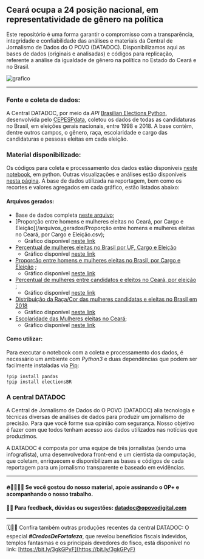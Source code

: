 
## Ceará ocupa a 24 posição nacional, em representatividade de gênero na política

Este repositório é uma forma garantir o compromisso com a transparência, integridade e confiabilidade das análises e materiais da Central de Jornalismo de Dados do O POVO (DATADOC). Disponibilizamos aqui as bases de dados (originais e analisadas) e códigos para replicação, referente a análise da igualdade de gênero na política no Estado do Ceará e no Brasil.


![grafico](https://user-images.githubusercontent.com/86378838/163450465-e8ec0231-33bb-4dc3-ab76-949e61cc9b46.png)


----------------------
### Fonte e coleta de dados:

A Central DATADOC, por meio da *API* [ Brasilian Elections Python](https://github.com/Cepesp-Fgv/cepesp-python), desenvolvida pelo [CEPESPdata](https://cepespdata.io/), coletou os dados de todas as candidaturas no Brasil, em eleições gerais nacionais, entre 1998 e 2018. A base contém, dentre outros campos, o gênero, raça, escolaridade e cargo das candidaturas e pessoas eleitas em cada eleição.

### Material disponibilizado:
  
Os códigos para coleta e processamento dos dados estão disponíveis [neste notebook](/InfoViz_Mulheres_no_Poder.ipynb), em python. Outras visualizações e análises estão disponíveis [nesta página](https://observablehq.com/embed/@cajazeiraramos/infoviz-mulheres-no-poder?cells=scrollChart%2Cgeral%2CdownloadG%2Ctitle%2Cviewof+apenas_eleitos%2Cviewof+selected_uf%2Cviewof+selected_partido%2CdownloadG1%2Cfonte%2Ctitle2%2CdownloadG2%2CscrollChart2%2Cfonte2%2Ctitle3%2CdownloadG3%2Cviewof+year2%2Cviewof+cb_cargos%2CdatavizMap%2Clegenda_mapa%2Cfonte3). A base de dados utilizada na reportagem, bem como os recortes e valores agregados em cada gráfico, estão listados abaixo:

#### Arquivos gerados:

 - Base de dados completa [neste arquivo](/arquivos_gerados/dados_eleicoes.csv);
 - [Proporção entre homens e mulheres eleitas no Ceará, por Cargo e Eleição](/arquivos_gerados/Proporção entre homens e mulheres eleitas no Ceará, por Cargo e Eleição.csv);
     - Gráfico disponível [neste link](https://public.flourish.studio/visualisation/9289780/)
 - [Percentual de mulheres eleitas no Brasil por UF, Cargo e Eleição]()
     - Gráfico disponível [neste link](https://observablehq.com/embed/@cajazeiraramos/infoviz-mulheres-no-poder?cells=datavizMap%2Cviewof+year2%2Cviewof+cb_cargos%2Clegenda_mapa%2Cfonte3)
 - [Proporção entre homens e mulheres eleitas no Brasil, por Cargo e Eleição]() ;
     - Gráfico disponível [neste link](https://public.flourish.studio/visualisation/9044760/)
 - [Percentual de mulheres entre candidatos e eleitos no Ceará, por eleição]() ;
     - Gráfico disponível [neste link](https://public.flourish.studio/visualisation/9298839/)
 - [Distribuição da Raça/Cor das mulheres candidatas e eleitas no Brasil em 2018]() 
     - Gráfico disponível [neste link](https://public.flourish.studio/visualisation/9287731/)
 - [Escolaridade das Mulheres eleitas no Ceará]();  
     - Gráfico disponível [neste link](https://public.flourish.studio/visualisation/9290164/)

#### Como utilizar:

Para executar o notebook com a coleta e processamento dos dados, é necessário um ambiente com *Python3* e duas dependências que podem ser facilmente instaladas via [Pip](https://pypi.org/project/pip/): 
```{python}
!pip install pandas
!pip install electionsBR
```


### A central DATADOC

A Central de Jornalismo de Dados do O POVO (DATADOC) alia tecnologia e técnicas diversas de análises de dados para produzir um jornalismo de precisão. Para que você forme sua opinião com segurança. Nosso objetivo é fazer com que todos tenham acesso aos dados utilizados nas notícias que produzimos.

A DATADOC é composta por uma equipe de três jornalistas (sendo uma infografista), uma desenvolvedora front-end e um cientista da computação, que coletam, enriquecem e disponibilizam as bases e códigos de cada reportagem para um jornalismo transparente e baseado em evidências.

 ---------------------------------------
#### 🔥📰👩🏻‍💻 Se você gostou do nosso material, apoie assinando o OP+ e acompanhando o nosso trabalho.

#### 📝📨 Para feedback, dúvidas ou sugestões: datadoc@opovodigital.com

--------------------------------------
 
🗓️🕵🏻 Confira também outras produções recentes da central DATADOC: O especial ***#CredosDeFortaleza***, que revelou benefícios fiscais indevidos, templos fantasmas e os principais devedores do fisco, está disponível no link: [https://bit.ly/3gkGPyF](https://bit.ly/3gkGPyF)
